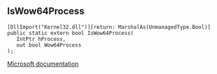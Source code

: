 ## IsWow64Process

```
[DllImport("Kernel32.dll")][return: MarshalAs(UnmanagedType.Bool)]
public static extern bool IsWow64Process(
   IntPtr hProcess,
   out bool Wow64Process
);
```

[Microsoft documentation](https://docs.microsoft.com/en-us/windows/win32/api/sysinfoapi/nf-sysinfoapi-iswow64process)
